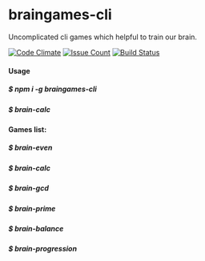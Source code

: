 
braingames-cli
===================
Uncomplicated cli games which  helpful to train our brain.

[![Code Climate](https://codeclimate.com/github/ayubov/project-lvl1-s128/badges/gpa.svg)](https://codeclimate.com/github/ayubov/project-lvl1-s128)
[![Issue Count](https://codeclimate.com/github/ayubov/project-lvl1-s128/badges/issue_count.svg)](https://codeclimate.com/github/ayubov/project-lvl1-s128)
[![Build Status](https://travis-ci.org/ayubov/project-lvl1-s128.svg?branch=master)](https://travis-ci.org/ayubov/project-lvl1-s128)

#### <i class="icon-file"></i> Usage
##### **$ npm i -g braingames-cli**
##### **$ brain-calc**


#### <i class="ic   on-file"></i> Games list:
##### **$ brain-even**
##### **$ brain-calc**
##### **$ brain-gcd**
##### **$ brain-prime**
##### **$ brain-balance**
##### **$ brain-progression**